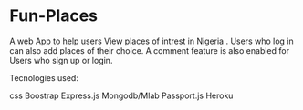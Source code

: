 # Fun-Places
A web App to help users View places of intrest in Nigeria . Users who log in can also add places of their choice.
A comment feature is also enabled for Users who sign up or login.

Tecnologies used:

css
Boostrap 
Express.js
Mongodb/Mlab
Passport.js
Heroku
